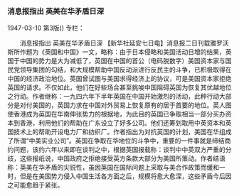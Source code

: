 ### 消息报指出  英美在华矛盾日深

1947-03-10
第3版()
专栏：

　　消息报指出
    英美在华矛盾日深
    【新华社延安七日电】消息报二日刊载雅罗沃斯所作题为《英国和中国》一文，略称：由于日本侵略和美国活动日增的结果，英国于中国的势力是大为减低了，英国在中国的首公（电码脱数字）美国资本家与国民党领导集团的勾结，和大规模帮助中国反动派进行反民主的斗争，已积极取得在中国的经济政治地位。英国曾试图与美国求得经济上的协议，可是美国资本家拒绝英国的请求。不仅如此，他们在好些场合甚至挑唆中国阻碍英国为恢复其优越地位之行动。作者继称：一九四六年下半年英国在中国开始激烈的活动，此种行动大部分是对付美国的，英国力求在中国对外贸易上恢复原有的居于首要的地位。英人图使香港成为英国在华南伸张势力的根据地，为此目的英国已争取相当一部分买办资本到香港，利用他们的帮助在广东设立了好多公司。他们还筹划取用中英资本和英国技术上的帮助开设电力厂和纺织厂。作者指出为对抗英国的计划，美国在华组成了所谓“中美实业公司”。英国在争取在华地位的斗争中，重要的一件事就是缔结商约问题，该约六年以来即在谈判之中，根据英国报载称：谈判中中英双方严重的分歧，这些报纸说，中国政府之拒绝接受英方条款大部分为美国所策动。作者结语称：英美在华矛盾的尖锐性，虽因英国在国际问题上采取与美合作政策而缓和一时，但是在美国势力侵入中国生活各方面之后，规模将愈大愈深，这些矛盾今后因之可能愈趋于紧张。
